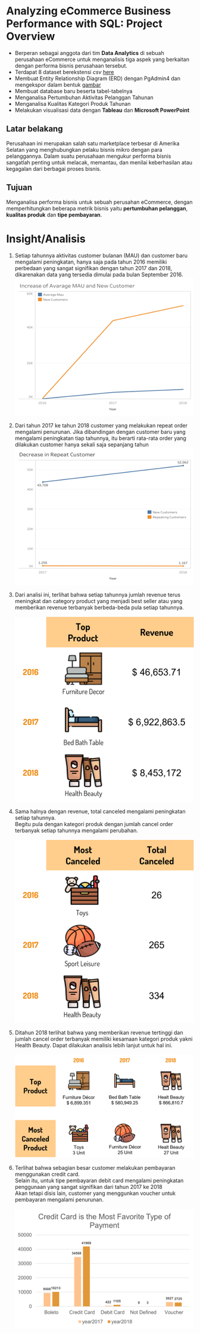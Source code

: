 # Analyzing eCommerce Business Performance with SQL: Project Overview
- Berperan sebagai anggota dari tim **Data Analytics** di sebuah perusahaan eCommerce untuk menganalisis tiga aspek yang berkaitan dengan performa bisnis perusahaan tersebut.
- Terdapat 8 dataset berekstensi *csv* [here](https://github.com/bumianugrahhh/Analyzing_eCommerce/tree/master/Dataset)
- Membuat Entity Relationship Diagram (ERD) dengan PgAdmin4 dan mengekspor dalam bentuk [gambar](https://github.com/bumianugrahhh/Analyzing_eCommerce/blob/master/Fig/ERD%20-%20eCommerce.pgerd.png)
- Membuat database baru beserta tabel-tabelnya
- Menganalisa Pertumbuhan Aktivitas Pelanggan Tahunan
- Menganalisa Kualitas Kategori Produk Tahunan
- Melakukan visualisasi data dengan **Tableau** dan **Microsoft PowerPoint**

## Latar belakang 
Perusahaan ini merupakan salah satu marketplace terbesar di Amerika Selatan yang menghubungkan pelaku bisnis mikro dengan para pelanggannya. Dalam suatu perusahaan mengukur performa bisnis sangatlah penting untuk melacak, memantau, dan menilai keberhasilan atau kegagalan dari berbagai proses bisnis. 

## Tujuan
Menganalisa performa bisnis untuk sebuah perusahan eCommerce, dengan memperhitungkan beberapa metrik bisnis yaitu **pertumbuhan pelanggan**, **kualitas produk** dan **tipe pembayaran**.


# Insight/Analisis
1. Setiap tahunnya aktivitas customer bulanan (MAU) dan customer baru mengalami peningkatan, hanya saja pada tahun 2016 memiliki perbedaan yang sangat signifikan dengan tahun 2017 dan 2018, dikarenakan data yang tersedia dimulai pada bulan September 2016.
![alt text](https://github.com/bumianugrahhh/Analyzing_eCommerce/blob/master/Fig/Increase%20of%20Average%20MAU%20and%20New%20Customer.png)

2. Dari tahun 2017 ke tahun 2018 customer yang melakukan repeat order mengalami penurunan. Jika dibandingan dengan customer baru yang mengalami peningkatan tiap tahunnya, itu berarti rata-rata order yang dilakukan customer hanya sekali saja sepanjang tahun
![alt text](https://github.com/bumianugrahhh/Analyzing_eCommerce/blob/master/Fig/Decrease%20in%20Repeat%20Customer.png)

3. Dari analisi ini, terlihat bahwa setiap tahunnya jumlah revenue terus meningkat dan category product yang menjadi best seller atau yang memberikan revenue terbanyak berbeda-beda pula setiap tahunnya. <br><br>
![alt text](https://github.com/bumianugrahhh/Analyzing_eCommerce/blob/master/Fig/Top%20Product.png)

4. Sama halnya dengan revenue, total canceled mengalami peningkatan setiap tahunnya. <br>
Begitu pula dengan kategori produk dengan jumlah cancel order terbanyak setiap tahunnya mengalami perubahan. <br><br> 
![alt text](https://github.com/bumianugrahhh/Analyzing_eCommerce/blob/master/Fig/Most%20Cancelled.png)

5. Ditahun 2018 terlihat bahwa yang memberikan revenue tertinggi dan jumlah cancel order terbanyak memiliki kesamaan kategori produk yakni Health Beauty. Dapat dilakukan analisis lebih lanjut untuk hal ini. <br><br>
![alt text](https://github.com/bumianugrahhh/Analyzing_eCommerce/blob/master/Fig/Annual%20Product%20Category%20Quality%20Analysis.png)

6. Terlihat bahwa sebagian besar customer melakukan pembayaran menggunakan credit card. <br>
Selain itu, untuk tipe pembayaran debit card mengalami peningkatan penggunaan yang sangat signifikan dari tahun 2017 ke 2018 <br>
Akan tetapi disis lain, customer yang menggunkan voucher untuk pembayaran mengalami penurunan. <br><br>
![alt text](https://github.com/bumianugrahhh/Analyzing_eCommerce/blob/master/Fig/Payment%20Type.png)





